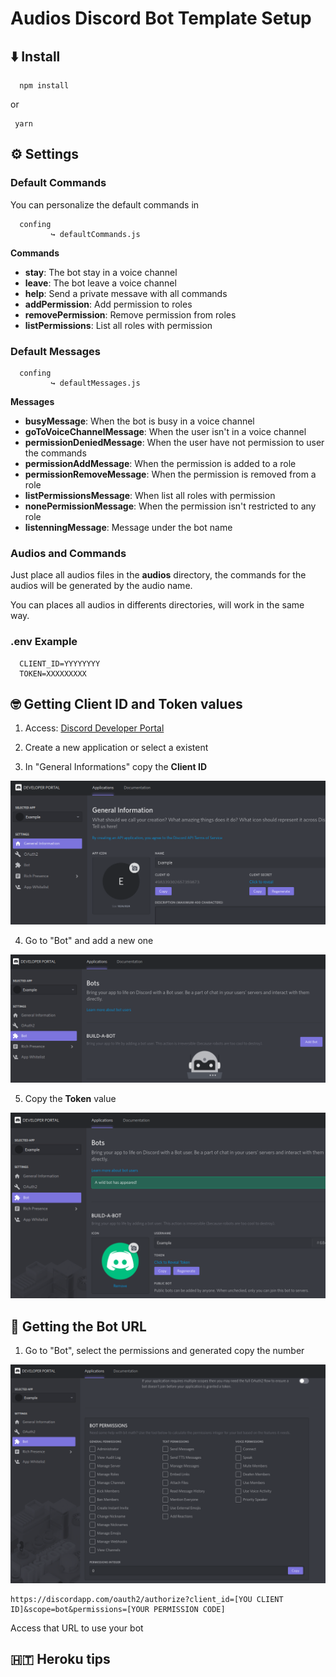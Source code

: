 # Audios Discord Bot Template Setup

## ⬇️ Install

```
  npm install
```

or

```
 yarn
```

## ⚙️ Settings

### Default Commands

You can personalize the default commands in

```
  confing
         ↪️ defaultCommands.js
```

**Commands**

- **stay**: The bot stay in a voice channel
- **leave**: The bot leave a voice channel
- **help**: Send a private messave with all commands
- **addPermission**: Add permission to roles
- **removePermission**: Remove permission from roles
- **listPermissions**: List all roles with permission

### Default Messages

```
  confing
         ↪️ defaultMessages.js
```

**Messages**

- **busyMessage**: When the bot is busy in a voice channel
- **goToVoiceChannelMessage**: When the user isn't in a voice channel
- **permissionDeniedMessage**: When the user have not permission to user the commands
- **permissionAddMessage**: When the permission is added to a role
- **permissionRemoveMessage**: When the permission is removed from a role
- **listPermissionsMessage**: When list all roles with permission
- **nonePermissionMessage**: When the permission isn't restricted to any role
- **listenningMessage**: Message under the bot name

### Audios and Commands

Just place all audios files in the **audios** directory, the commands for the audios will be generated by the audio name.

You can places all audios in differents directories, will work in the same way.

### .env Example

```
  CLIENT_ID=YYYYYYYY
  TOKEN=XXXXXXXXX
```

## :nerd_face: Getting Client ID and Token values

1. Access: [Discord Developer Portal](https://discordapp.com/developers/applications/)

2. Create a new application or select a existent

3. In "General Informations" copy the **Client ID**

![Getting Client ID](./images/client_id.png)

4. Go to "Bot" and add a new one

![Adding a bot](./images/bot.png)

5. Copy the **Token** value

![Getting Token](./images/token.png)

## :link: Getting the Bot URL

1. Go to "Bot", select the permissions and generated copy the number

![Generating the permissions number](./images/permission.png)

```
https://discordapp.com/oauth2/authorize?client_id=[YOU CLIENT ID]&scope=bot&permissions=[YOUR PERMISSION CODE]
```

Access that URL to use your bot

## :haiti: Heroku tips
